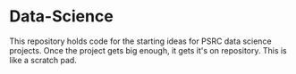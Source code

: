 # Data-Science
This repository holds code for the starting ideas for PSRC data science projects. Once the project gets big enough, it gets it's on repository. This is like a scratch pad.
